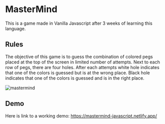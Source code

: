 # MasterMind
This is a game made in Vanilla Javascript after 3 weeks of learning this language.

## Rules

The objective of this game is to guess the combination of colored pegs placed at the top of the screen in limited number of attempts. Next to each row of pegs, there are four holes. After each attempts white hole indicates that one of the colors is guessed but is at the wrong place. Black hole indicates that one of the colors is guessed and is in the right place.

![mastermind](https://user-images.githubusercontent.com/63516552/177323937-b736d493-133b-43d8-9059-1c4f7afd6f52.png)


## Demo
Here is link to a working demo: https://mastermind-javascript.netlify.app/
